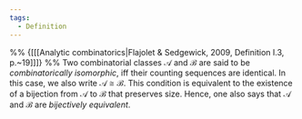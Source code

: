 ```yaml
---
tags:
  - Definition
---
```

%% {\[[[Analytic combinatorics|Flajolet & Sedgewick, 2009, Definition I.3, p.~19]]\]} %%
Two combinatorial classes $\mathcal{A}$ and $\mathcal{B}$ are said to be *combinatorically isomorphic*, iff their counting sequences are identical. In this case, we also write $\mathcal{A} \cong \mathcal{B}$. This condition is equivalent to the existence of a bijection from $\mathcal{A}$ to $\mathcal{B}$ that preserves size. Hence, one also says that $\mathcal{A}$ and $\mathcal{B}$ are *bijectively equivalent*.
